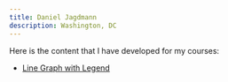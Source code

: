 ```yaml
---
title: Daniel Jagdmann
description: Washington, DC
---
```


Here is the content that I have developed for my courses:

- [Line Graph with Legend](/linegraph/index.md)
